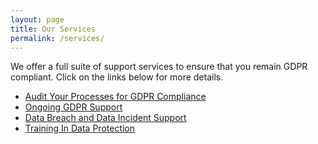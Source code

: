 ```yaml
---
layout: page
title: Our Services
permalink: /services/
---
```


We offer a full suite of support services to ensure that you remain GDPR compliant. Click on the links below for more details.

* [Audit Your Processes for GDPR Compliance](../services/audit)
* [Ongoing GDPR Support](../services/ongoing)
* [Data Breach and Data Incident Support](../services/databreach)
* [Training In Data Protection](../services/training)
